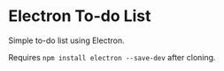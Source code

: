 # Electron To-do List
Simple to-do list using Electron.

Requires `npm install electron --save-dev` after cloning.
